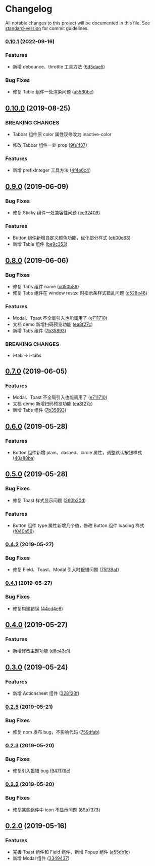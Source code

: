 # Changelog

All notable changes to this project will be documented in this file. See [standard-version](https://github.com/conventional-changelog/standard-version) for commit guidelines.

### [0.10.1](https://github.com/imzxj/unique-ui/compare/v0.10.0...v0.10.1) (2022-09-16)


### Features

* 新增 debounce、throttle 工具方法 ([6d5dae5](https://github.com/imzxj/unique-ui/commit/6d5dae5ce4f54436d844f840d2f9381e9080f4d0))


### Bug Fixes

* 修复 Table 组件一处渲染问题 ([a5530bc](https://github.com/imzxj/unique-ui/commit/a5530bc40daa14ccc51fc754d8a0198e1ecacc48))

## [0.10.0](https://github.com/xiaojun1994/unique-ui/compare/v0.9.0...v0.10.0) (2019-08-25)


### BREAKING CHANGES

* Tabbar 组件原 color 属性现修改为 inactive-color

* 修改 Tabbar 组件一处 prop ([9fe1f37](https://github.com/xiaojun1994/unique-ui/commit/9fe1f37))


### Features

* 新增 prefixInteger 工具方法 ([4f4e6c4](https://github.com/xiaojun1994/unique-ui/commit/4f4e6c4))

## [0.9.0](https://github.com/xiaojun1994/unique-ui/compare/v0.8.0...v0.9.0) (2019-06-09)


### Bug Fixes

* 修复 Sticky 组件一处兼容性问题 ([ce32409](https://github.com/xiaojun1994/unique-ui/commit/ce32409))


### Features

* Button 组件新增自定义颜色功能，优化部分样式 ([eb00c63](https://github.com/xiaojun1994/unique-ui/commit/eb00c63))
* 新增 Table 组件 ([be9c353](https://github.com/xiaojun1994/unique-ui/commit/be9c353))



## [0.8.0](https://github.com/xiaojun1994/unique-ui/compare/v0.6.0...v0.8.0) (2019-06-06)


### Bug Fixes

* 修复 Tabs 组件 name ([cd50b88](https://github.com/xiaojun1994/unique-ui/commit/cd50b88))
* 修复 Tabs 组件在 window resize 时指示条样式错乱问题 ([c528e48](https://github.com/xiaojun1994/unique-ui/commit/c528e48))


### Features

* Modal、Toast 不全局引入也能调用了 ([e711710](https://github.com/xiaojun1994/unique-ui/commit/e711710))
* 文档 demo 新增扫码预览功能 ([ea8f27c](https://github.com/xiaojun1994/unique-ui/commit/ea8f27c))
* 新增 Tabs 组件 ([7b35893](https://github.com/xiaojun1994/unique-ui/commit/7b35893))


### BREAKING CHANGES

* i-tab -> i-tabs



## [0.7.0](https://github.com/xiaojun1994/unique-ui/compare/v0.6.0...v0.7.0) (2019-06-05)


### Features

* Modal、Toast 不全局引入也能调用了 ([e711710](https://github.com/xiaojun1994/unique-ui/commit/e711710))
* 文档 demo 新增扫码预览功能 ([ea8f27c](https://github.com/xiaojun1994/unique-ui/commit/ea8f27c))
* 新增 Tabs 组件 ([7b35893](https://github.com/xiaojun1994/unique-ui/commit/7b35893))



## [0.6.0](https://github.com/xiaojun1994/unique-ui/compare/v0.5.0...v0.6.0) (2019-05-28)


### Features

* Button 组件新增 plain、dashed、circle 属性，调整默认按钮样式 ([40a88ba](https://github.com/xiaojun1994/unique-ui/commit/40a88ba))



## [0.5.0](https://github.com/xiaojun1994/unique-ui/compare/v0.4.2...v0.5.0) (2019-05-28)


### Bug Fixes

* 修复 Toast 样式显示问题 ([360b20d](https://github.com/xiaojun1994/unique-ui/commit/360b20d))


### Features

* Button 组件 type 属性新增几个值，修改 Button 组件 loading 样式 ([f040a56](https://github.com/xiaojun1994/unique-ui/commit/f040a56))



### [0.4.2](https://github.com/xiaojun1994/unique-ui/compare/v0.4.1...v0.4.2) (2019-05-27)


### Bug Fixes

* 修复 Field、Toast、Modal 引入时报错问题 ([75f39af](https://github.com/xiaojun1994/unique-ui/commit/75f39af))



### [0.4.1](https://github.com/xiaojun1994/unique-ui/compare/v0.4.0...v0.4.1) (2019-05-27)


### Bug Fixes

* 修复构建错误 ([44cd4e6](https://github.com/xiaojun1994/unique-ui/commit/44cd4e6))



## [0.4.0](https://github.com/xiaojun1994/unique-ui/compare/v0.3.0...v0.4.0) (2019-05-27)


### Features

* 新增修改主题功能 ([d8c43c1](https://github.com/xiaojun1994/unique-ui/commit/d8c43c1))



## [0.3.0](https://github.com/xiaojun1994/unique-ui/compare/v0.2.6...v0.3.0) (2019-05-24)


### Features

* 新增 Actionsheet 组件 ([328123f](https://github.com/xiaojun1994/unique-ui/commit/328123f))



### [0.2.5](https://github.com/xiaojun1994/unique-ui/compare/v0.2.4...v0.2.5) (2019-05-21)


### Bug Fixes

* 修复 npm 发布 bug，不影响代码 ([759dfab](https://github.com/xiaojun1994/unique-ui/commit/759dfab))



### [0.2.3](https://github.com/xiaojun1994/unique-ui/compare/v0.2.2...v0.2.3) (2019-05-20)


### Bug Fixes

* 修复引入报错 bug ([947f76e](https://github.com/xiaojun1994/unique-ui/commit/947f76e))



### [0.2.2](https://github.com/xiaojun1994/unique-ui/compare/v0.2.1...v0.2.2) (2019-05-20)


### Bug Fixes

* 修复某些组件中 icon 不显示问题 ([69b7373](https://github.com/xiaojun1994/unique-ui/commit/69b7373))



## [0.2.0](https://github.com/xiaojun1994/unique-ui/compare/v0.1.0...v0.2.0) (2019-05-16)


### Features

* 完善 Toast 组件和 Field 组件，新增 Popup 组件 ([a55db1c](https://github.com/xiaojun1994/unique-ui/commit/a55db1c))
* 新增 Modal 组件 ([3349437](https://github.com/xiaojun1994/unique-ui/commit/3349437))